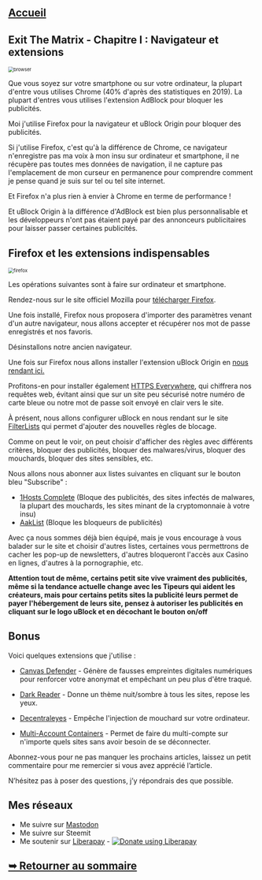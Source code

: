 ## [Accueil](https://the-mer0vingian.github.io/exit-the-matrix/)

## Exit The Matrix - Chapitre I : Navigateur et extensions
<img src="https://raw.githubusercontent.com/The-Mer0vingian/exit-the-matrix/master/img/browser.png" alt="browser" style="zoom: 67%;" />

Que vous soyez sur votre smartphone ou sur votre ordinateur, la plupart d'entre vous utilises Chrome (40% d'après des statistiques en 2019). La plupart d'entres vous utilises l'extension AdBlock pour bloquer les publicités.

Moi j'utilise Firefox pour la navigateur et uBlock Origin pour bloquer des publicités.

Si j'utilise Firefox, c'est qu'à la différence de Chrome, ce navigateur n'enregistre pas ma voix à mon insu sur ordinateur et smartphone, il ne récupère pas toutes mes données de navigation, il ne capture pas l'emplacement de mon curseur en permanence pour comprendre comment je pense quand je suis sur tel ou tel site internet. 

Et Firefox n'a plus rien à envier à Chrome en terme de performance !

Et uBlock Origin à la différence d'AdBlock est bien plus personnalisable et les développeurs n'ont pas étaient payé par des annonceurs publicitaires pour laisser passer certaines publicités.



## Firefox et les extensions indispensables
<img src="https://raw.githubusercontent.com/The-Mer0vingian/exit-the-matrix/master/img/fox.png" alt="firefox" style="zoom: 67%;" />


Les opérations suivantes sont à faire sur ordinateur et smartphone.

Rendez-nous sur le site officiel Mozilla pour [télécharger Firefox](https://www.mozilla.org/fr/firefox/download/thanks/).

Une fois installé, Firefox nous proposera d'importer des paramètres venant d'un autre navigateur, nous allons accepter et récupérer nos mot de passe enregistrés et nos favoris.

Désinstallons notre ancien navigateur.

Une fois sur Firefox nous allons installer l'extension uBlock Origin en [nous rendant ici.](https://addons.mozilla.org/fr/firefox/addon/ublock-origin/)

Profitons-en pour installer également [HTTPS Everywhere](https://addons.mozilla.org/fr/firefox/addon/https-everywhere/), qui chiffrera nos requêtes web, évitant ainsi que sur un site peu sécurisé notre numéro de carte bleue ou notre mot de passe soit envoyé en clair vers le site.

À présent, nous allons configurer uBlock en nous rendant sur le site [FilterLists](https://filterlists.com/) qui permet d'ajouter des nouvelles règles de blocage. 

Comme on peut le voir, on peut choisir d'afficher des règles avec différents critères, bloquer des publicités, bloquer des malwares/virus, bloquer des mouchards, bloquer des sites sensibles, etc.

Nous allons nous abonner aux listes suivantes en cliquant sur le bouton bleu "Subscribe" :

- [1Hosts Complete](https://filterlists.com/lists/1hosts-complete) (Bloque des publicités, des sites infectés de malwares, la plupart des mouchards, les sites minant de la cryptomonnaie à votre insu)
- [AakList](https://filterlists.com/lists/aaklist-anti-adblock-killer) (Bloque les bloqueurs de publicités)

Avec ça nous sommes déjà bien équipé, mais je vous encourage à vous balader sur le site et choisir d'autres listes, certaines vous permettrons de cacher les pop-up de newsletters, d'autres bloqueront l'accès aux Casino en lignes, d'autres à la pornographie, etc.

**Attention tout de même, certains petit site vive vraiment des publicités, même si la tendance actuelle change avec les Tipeurs qui aident les créateurs, mais pour certains petits sites la publicité leurs permet de payer l'hébergement de leurs site, pensez à autoriser les publicités en cliquant sur le logo uBlock et en décochant le bouton on/off**

## Bonus

Voici quelques extensions que j'utilise :

- [Canvas Defender](https://addons.mozilla.org/en-US/firefox/addon/no-canvas-fingerprinting/) - Génère de fausses empreintes digitales numériques pour renforcer votre anonymat et empêchant un peu plus d'être traqué.

- [Dark Reader](https://addons.mozilla.org/en-US/firefox/addon/darkreader/) - Donne un thème nuit/sombre à tous les sites, repose les yeux.

- [Decentraleyes](https://addons.mozilla.org/en-US/firefox/addon/decentraleyes/) - Empêche l'injection de mouchard sur votre ordinateur.
- [Multi-Account Containers](https://addons.mozilla.org/en-US/firefox/addon/multi-account-containers/) - Permet de faire du multi-compte sur n'importe quels sites sans avoir besoin de se déconnecter.







Abonnez-vous pour ne pas manquer les prochains articles, laissez un petit commentaire pour me remercier si vous avez apprécié l’article.

N’hésitez pas à poser des questions, j’y répondrais des que possible.

## Mes réseaux
 - Me suivre sur <a rel="me" href="https://mastodon.social/@themerovingian">Mastodon</a>
 - Me suivre sur Steemit
 - Me soutenir sur [Liberapay](https://liberapay.com/The-Merovingian) - <script src="https://liberapay.com/The-Merovingian/widgets/button.js"></script>
<noscript><a href="https://liberapay.com/The-Merovingian/donate"><img alt="Donate using Liberapay" src="https://liberapay.com/assets/widgets/donate.svg"></a></noscript>
## [➥ Retourner au sommaire](https://the-mer0vingian.github.io/exit-the-matrix/)

